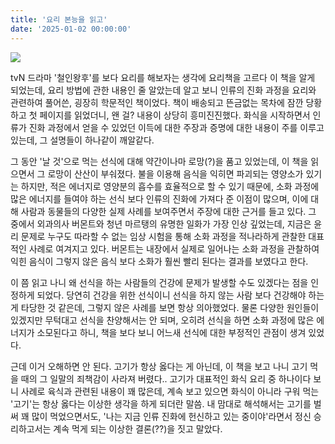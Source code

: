 ```yaml
---
title: '요리 본능을 읽고'
date: '2025-01-02 00:00:00'
---
```


<img src='/images/books/books-2-2.jpg'>

tvN 드라마 '철인왕후'를 보다 요리를 해보자는 생각에 요리책을 고르다 이 책을 알게 되었는데, 요리 방법에 관한 내용인 줄 알았는데 알고 보니 인류의 진화 과정을 요리와 관련하여 풀어쓴, 굉장히 학문적인 책이었다. 책이 배송되고 뜬금없는  목차에 잠깐 당황하고 첫 페이지를 읽었더니, 왠 걸? 내용이 상당히 흥미진진했다.  화식을 시작하면서 인류가 진화 과정에서 얻을 수 있었던 이득에 대한 주장과 증명에 대한 내용이 주를 이루고 있는데, 그 설명들이 하나같이 깨알같다. 

그 동안 '날 것'으로 먹는 선식에 대해 약간이나마 로망(?)을 품고 있었는데, 이 책을 읽으면서 그 로망이 산산이 부숴졌다. 불을 이용해 음식을 익히면 파괴되는 영양소가 있기는 하지만, 적은 에너지로 영양분의 흡수를 효율적으로 할 수 있기 때문에, 소화 과정에 많은 에너지를 들여야 하는 선식 보다 인류의 진화에 가져다 준 이점이 많으며, 이에 대해 사람과 동물들의 다양한 실제 사례를 보여주면서 주장에 대한 근거를 들고 있다. 그 중에서 외과의사 버몬트와 청년 마르탱의 유명한 일화가 가장 인상 깊었는데, 지금은 윤리 문제로 누구도 따라할 수 없는 임상 시험을 통해 소화 과정을 적나라하게 관찰한 대표적인 사례로 여겨지고 있다. 버몬트는 내장에서 실제로 일어나는 소화 과정을 관찰하여 익힌 음식이 그렇지 않은 음식 보다 소화가 훨씬 빨리 된다는 결과를 보였다고 한다.

이 쯤 읽고 나니 왜 선식을 하는 사람들의 건강에 문제가 발생할 수도 있겠다는 점을 인정하게 되었다. 당연히 건강을 위한 선식이니 선식을 하지 않는 사람 보다 건강해야 하는 게 타당한 것 같은데, 그렇지 않은 사례를 보면 항상 의아했었다. 물론 다양한 원인들이 있겠지만 무턱대고 선식을 찬양해서는 안 되며, 오히려 선식을 하면 소화 과정에 많은 에너지가 소모된다고 하니, 책을 보다 보니 어느새 선식에 대한 부정적인 관점이 생겨 있었다.

근데 이거 오해하면 안 된다. 고기가 항상 옳다는 게 아닌데, 이 책을 보고 나니 고기 먹을 때의 그 일말의  죄책감이 사라져 버렸다.. 고기가 대표적인 화식 요리 중 하나이다 보니 사례로 육식과 관련된 내용이 꽤 많은데, 계속 보고 있으면 화식이 아니라 구워 먹는 '고기'는 항상 옳다는 이상한 생각을 하게 되더란 말씀. 내 맘대로 해석해서는 고기를 벌써 꽤 많이 먹었으면서도, '나는 지금 인류 진화에 헌신하고 있는 중이야'라면서 정신 승리하고서는 계속 먹게 되는 이상한 결론(??)을 짓고 말았다.